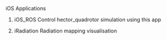 iOS  Applications

1. iOS_ROS
Control hector_quadrotor simulation using this app

2. iRadiation
Radiation mapping visualisation 
